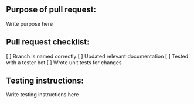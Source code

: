 ## Purpose of pull request:

Write purpose here

## Pull request checklist:

[ ] Branch is named correctly
[ ] Updated relevant documentation
[ ] Tested with a tester bot
[ ] Wrote unit tests for changes

## Testing instructions:

Write testing instructions here
